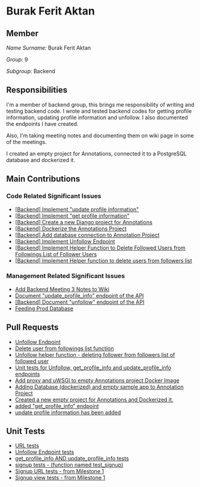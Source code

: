 # Burak Ferit Aktan

## Member

*Name Surname:* Burak Ferit Aktan

*Group:* 9

*Subgroup:* Backend


## Responsibilities

I'm a member of backend group, this brings me responsibility of writing and testing backend code. I wrote and tested backend codes for getting profile information, updating profile information and unfollow. I also documented the endpoints I have created.

Also, I'm taking meeting notes and documenting them on wiki page in some of the meetings. 

I created an empty project for Annotations, connected it to a PostgreSQL database and dockerized it.

## Main Contributions

### Code Related Significant Issues

* [[Backend] Implement "update profile information"](https://github.com/bounswe/bounswe2022group9/issues/333)
* [[Backend] Implement "get profile information"](https://github.com/bounswe/bounswe2022group9/issues/339)
* [[Backend] Create a new Django project for Annotations](https://github.com/bounswe/bounswe2022group9/issues/370)
* [[Backend] Dockerize the Annotations Project](https://github.com/bounswe/bounswe2022group9/issues/371)
* [[Backend] Add database connection to Annotation Project](https://github.com/bounswe/bounswe2022group9/issues/373)
* [[Backend] Implement Unfollow Endpoint](https://github.com/bounswe/bounswe2022group9/issues/417)
* [[Backend] Implement Helper Function to Delete Followed Users from Followings List of Follower Users](https://github.com/bounswe/bounswe2022group9/issues/387)
* [[Backend] Implement Helper function to delete users from followers list](https://github.com/bounswe/bounswe2022group9/issues/379)

### Management Related Significant Issues
* [Add Backend Meeting 3 Notes to Wiki](https://github.com/bounswe/bounswe2022group9/issues/419)
* [Document "update_profile_info" endpoint of the API](https://github.com/bounswe/bounswe2022group9/issues/343)
* [[Backend] Document "unfollow" endpoint of the API](https://github.com/bounswe/bounswe2022group9/issues/437)
* [Feeding Prod Database](https://github.com/bounswe/bounswe2022group9/issues/432)

## Pull Requests
 * [Unfollow Endpoint](https://github.com/bounswe/bounswe2022group9/pull/418)
 * [Delete user from followings list function](https://github.com/bounswe/bounswe2022group9/pull/386)
 * [Unfollow helper function - deleting follower from followers list of followed user](https://github.com/bounswe/bounswe2022group9/pull/378)
 * [Unit tests for Unfollow, get_profile_info and update_profile_info endpoints]([https://github.com/bounswe/bounswe2022group9/pull/429/files](https://github.com/bounswe/bounswe2022group9/pull/429))
 * [Add proxy and uWSGI to empty Annotations project Docker Image](https://github.com/bounswe/bounswe2022group9/pull/391)
 * [Adding Database (dockerized) and empty sample app to Annotation Project](https://github.com/bounswe/bounswe2022group9/pull/374)
 * [Created a new empty project for Annotations and Dockerized it. ](https://github.com/bounswe/bounswe2022group9/pull/372)
 * [added "get_profile_info" endpoint](https://github.com/bounswe/bounswe2022group9/pull/344)
 * [update profile information has been added](https://github.com/bounswe/bounswe2022group9/pull/340)

## Unit Tests

* [URL tests](https://github.com/bounswe/bounswe2022group9/blob/master/art-community-platform/backend/app/api/tests/test_urls.py#L108)
* [Unfollow Endpoint tests](https://github.com/bounswe/bounswe2022group9/blob/master/art-community-platform/backend/app/api/tests/test_unfollow.py)
* [get_profile_info AND update_profile_info tests](https://github.com/bounswe/bounswe2022group9/blob/master/art-community-platform/backend/app/api/tests/test_profile.py)
* [signup tests - (function named test_signup)](https://github.com/bounswe/bounswe2022group9/blob/master/art-community-platform/backend/app/api/tests/test_auth.py#L40)
* [Signup URL tests - from Milestone 1](https://github.com/bounswe/bounswe2022group9/pull/259/files#diff-68173366f62065f95ceb878e9409992e000417c01bdcee9a64668e2274a447b4)
* [Signup view tests - from Milestone 1](https://github.com/bounswe/bounswe2022group9/pull/259/files#diff-a2a7c75a4cdfff1fd967695ab069dd412d909227af55dcb1740f69c852c43721)
